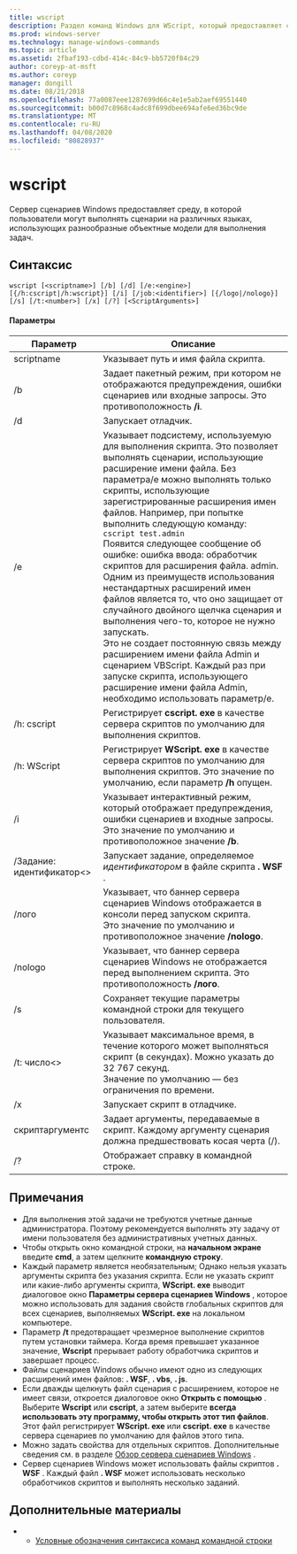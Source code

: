 ```yaml
---
title: wscript
description: Раздел команд Windows для WScript, который предоставляет среду, в которой пользователи могут выполнять сценарии на различных языках, использующих разнообразные объектные модели для выполнения задач.
ms.prod: windows-server
ms.technology: manage-windows-commands
ms.topic: article
ms.assetid: 2fbaf193-cdbd-414c-84c9-bb5720f84c29
author: coreyp-at-msft
ms.author: coreyp
manager: dongill
ms.date: 08/21/2018
ms.openlocfilehash: 77a0087eee1287699d66c4e1e5ab2aef69551440
ms.sourcegitcommit: b00d7c8968c4adc8f699dbee694afe6ed36bc9de
ms.translationtype: MT
ms.contentlocale: ru-RU
ms.lasthandoff: 04/08/2020
ms.locfileid: "80828937"
---
```

# <a name="wscript"></a>wscript



Сервер сценариев Windows предоставляет среду, в которой пользователи могут выполнять сценарии на различных языках, использующих разнообразные объектные модели для выполнения задач.

## <a name="syntax"></a>Синтаксис

```
wscript [<scriptname>] [/b] [/d] [/e:<engine>] [{/h:cscript|/h:wscript}] [/i] [/job:<identifier>] [{/logo|/nologo}] [/s] [/t:<number>] [/x] [/?] [<ScriptArguments>]
```

#### <a name="parameters"></a>Параметры

|Параметр|Описание|
|---------|-----------|
|scriptname|Указывает путь и имя файла скрипта.|
|/b|Задает пакетный режим, при котором не отображаются предупреждения, ошибки сценариев или входные запросы. Это противоположность **/i**.|
|/d|Запускает отладчик.|
|/e|Указывает подсистему, используемую для выполнения скрипта. Это позволяет выполнять сценарии, использующие расширение имени файла. Без параметра/e можно выполнять только скрипты, использующие зарегистрированные расширения имен файлов. Например, при попытке выполнить следующую команду:<br>```cscript test.admin```<br>Появится следующее сообщение об ошибке: ошибка ввода: обработчик скриптов для расширения файла. admin.<br>Одним из преимуществ использования нестандартных расширений имен файлов является то, что оно защищает от случайного двойного щелчка сценария и выполнения чего-то, которое не нужно запускать. <br>Это не создает постоянную связь между расширением имени файла Admin и сценарием VBScript. Каждый раз при запуске скрипта, использующего расширение имени файла Admin, необходимо использовать параметр/e.|
|/h: cscript|Регистрирует **cscript. exe** в качестве сервера скриптов по умолчанию для выполнения скриптов.|
|/h: WScript|Регистрирует **WScript. exe** в качестве сервера скриптов по умолчанию для выполнения скриптов. Это значение по умолчанию, если параметр **/h** опущен.|
|/i|Указывает интерактивный режим, который отображает предупреждения, ошибки сценариев и входные запросы.</br>Это значение по умолчанию и противоположное значение **/b**.|
|/Задание: идентификатор\<>|Запускает задание, определяемое *идентификатором* в файле скрипта **. WSF** .|
|/лого|Указывает, что баннер сервера сценариев Windows отображается в консоли перед запуском скрипта.</br>Это значение по умолчанию и противоположное значение **/nologo**.|
|/nologo|Указывает, что баннер сервера сценариев Windows не отображается перед выполнением скрипта. Это противоположность **/лого**.|
|/s|Сохраняет текущие параметры командной строки для текущего пользователя.|
|/t: число\<>|Указывает максимальное время, в течение которого может выполняться скрипт (в секундах). Можно указать до 32 767 секунд.</br>Значение по умолчанию — без ограничения по времени.|
|/x|Запускает скрипт в отладчике.|
|скриптаргументс|Задает аргументы, передаваемые в скрипт. Каждому аргументу сценария должна предшествовать косая черта (/).|
|/?|Отображает справку в командной строке.|

## <a name="remarks"></a>Примечания

-   Для выполнения этой задачи не требуются учетные данные администратора. Поэтому рекомендуется выполнять эту задачу от имени пользователя без административных учетных данных.
-   Чтобы открыть окно командной строки, на **начальном экране** введите **cmd**, а затем щелкните **командную строку**.
-   Каждый параметр является необязательным; Однако нельзя указать аргументы скрипта без указания скрипта. Если не указать скрипт или какие-либо аргументы скрипта, **WScript. exe** выводит диалоговое окно **Параметры сервера сценариев Windows** , которое можно использовать для задания свойств глобальных скриптов для всех сценариев, выполняемых **WScript. exe** на локальном компьютере.
-   Параметр **/t** предотвращает чрезмерное выполнение скриптов путем установки таймера. Когда время превышает указанное значение, **Wscript** прерывает работу обработчика скриптов и завершает процесс.
-   Файлы сценариев Windows обычно имеют одно из следующих расширений имен файлов: **. WSF**, **. vbs**, **. js**.
-   Если дважды щелкнуть файл сценария с расширением, которое не имеет связи, откроется диалоговое окно **Открыть с помощью** . Выберите **Wscript** или **cscript**, а затем выберите **всегда использовать эту программу, чтобы открыть этот тип файлов**. Этот файл регистрирует **WScript. exe** или **cscript. exe** в качестве сервера сценариев по умолчанию для файлов этого типа.
-   Можно задать свойства для отдельных скриптов. Дополнительные сведения см. в разделе [Обзор сервера сценариев Windows](https://technet.microsoft.com/library/cc738350(v=ws.10).aspx) .
-   Сервер сценариев Windows может использовать файлы скриптов **. WSF** . Каждый файл **. WSF** может использовать несколько обработчиков скриптов и выполнять несколько заданий.

## <a name="additional-references"></a>Дополнительные материалы

-   - [Условные обозначения синтаксиса команд командной строки](command-line-syntax-key.md)
